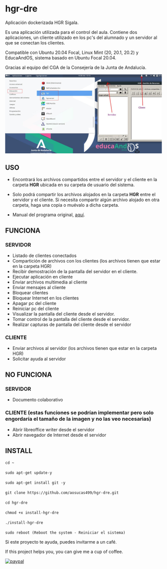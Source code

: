 # hgr-dre

Aplicación dockerizada HGR Sigala.

Es una aplicación utilizada para el control del aula. Contiene dos aplicaciones, un cliente utilizado en los pc's del alumnado y un servidor al que se conectan los clientes. 

Compatible con Ubuntu 20.04 Focal, Linux Mint (20, 20.1, 20.2) y EducaAndOS, sistema basado en Ubuntu Focal 20.04.

Gracias al equipo del CGA de la Consejería de la Junta de Andalucía.

![](https://github.com/aosucas499/hgr-dre/raw/main/testing/hgr-info.jpg)

## USO

+ Encontrará los archivos compartidos entre el servidor y el cliente en la carpeta **HGR** ubicada en su carpeta de usuario del sistema.

+ Solo podrá compartir los archivos alojados en la carpeta **HGR** entre el servidor y el cliente. Si necesita compartir algún archivo alojado en otra carpeta, haga una copia o muévalo a dicha carpeta.

+ Manual del programa original, [aquí](http://www.juntadeandalucia.es/educacion/cga/portal/wp-content/uploads/2017/03/Manual_de-_Usuario_HGR.pdf).

## FUNCIONA

### SERVIDOR
+ Listado de clientes conectados
+ Compartición de archivos con los clientes (los archivos tienen que estar en la carpeta HGR)
+ Recibir demostración de la pantalla del servidor en el cliente.
+ Ejecutar aplicación en cliente
+ Enviar archivos multimedia al cliente
+ Enviar mensajes al cliente
+ Bloquear clientes
+ Bloquear Internet en los clientes
+ Apagar pc del cliente
+ Reiniciar pc del cliente
+ Visualizar la pantalla del cliente desde el servidor.
+ Tomar control de la pantalla del cliente desde el servidor.
+ Realizar capturas de pantalla del cliente desde el servidor
### CLIENTE
+ Enviar archivos al servidor (los archivos tienen que estar en la carpeta HGR)
+ Solicitar ayuda al servidor

## NO FUNCIONA

### SERVIDOR
+ Documento colaborativo

### CLIENTE (estas funciones se podrían implementar pero solo engordaría el tamaño de la imagen y no las veo necesarias)
+ Abrir libreoffice writer desde el servidor
+ Abrir navegador de Internet desde el servidor



## INSTALL

    cd ~
    
    sudo apt-get update-y
    
    sudo apt-get install git -y

    git clone https://github.com/aosucas499/hgr-dre.git

    cd hgr-dre
    
    chmod +x install-hgr-dre
    
    ./install-hgr-dre
    
    sudo reboot (Reboot the system - Reiniciar el sistema)




Si este proyecto te ayuda, puedes invitarme a un café.


If this project helps you, you can give me a cup of coffee.


[![paypal](https://www.paypalobjects.com/en_US/i/btn/btn_donateCC_LG.gif)](https://www.paypal.com/donate?business=FUMT27MVTRTHJ&no_recurring=0&item_name=Proyectos+TIC+Andaluc%C3%ADa&currency_code=EUR)

